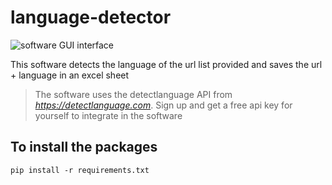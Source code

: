 # language-detector

![software GUI interface](https://github.com/mujeebishaque/language-detector/blob/master/software-look.png)

This software detects the language of the url list provided and saves the url + language in an excel sheet

>The software uses the detectlanguage API from *https://detectlanguage.com*. Sign up and get a free api key for yourself to integrate in the software

## To install the packages
```
pip install -r requirements.txt
```
